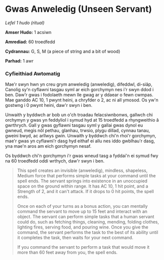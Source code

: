 # Gwas Anweledig (Unseen Servant)

*Lefel 1 hudo (ritual)*

**Amser Hudo:** 1 acsiwn

**Amrediad:** 60 troedfedd

**Cydrannau:** G, S, M (a piece of string and a bit of wood)

**Parhad:** 1 awr

### Cyfieithiad Awtomatig

Mae'r swyn hwn yn creu grym anweledig (anweledig), difeddwl, di-siâp, Canolig sy'n cyflawni tasgau syml ar eich gorchymyn nes i'r swyn ddod i ben. Daw'r gwas i fodolaeth mewn lle gwag ar y ddaear o fewn cwmpas. Mae ganddo AC 10, 1 pwynt heini, a chryfder o 2, ac ni all ymosod. Os yw'n gostwng i 0 pwynt heini, daw'r swyn i ben.

Unwaith y byddwch ar bob un o'ch troadau felacsiwnbonws, gallwch chi orchymyn y gwas yn feddyliol i symud hyd at 15 troedfedd a rhyngweithio â gwrthrych. Gall y gwas gyflawni tasgau syml y gallai gwas dynol eu gwneud, megis nôl pethau, glanhau, trwsio, plygu dillad, cynnau tanau, gweini bwyd, ac arllwys gwin. Unwaith y byddwch chi'n rhoi'r gorchymyn, mae'r gwas yn cyflawni'r dasg hyd eithaf ei allu nes iddo gwblhau'r dasg, yna mae'n aros am eich gorchymyn nesaf.

Os byddwch chi'n gorchymyn i'r gwas wneud tasg a fyddai'n ei symud fwy na 60 troedfedd oddi wrthych, daw'r swyn i ben.

>  This spell creates an invisible (anweledig), mindless, shapeless, Medium force that performs simple tasks at your command until the spell ends. The servant springs into existence in an unoccupied space on the ground within range. It has AC 10, 1 hit point, and a Strength of 2, and it can't attack. If it drops to 0 hit points, the spell ends.
>  
>  Once on each of your turns as a bonus action, you can mentally command the servant to move up to 15 feet and interact with an object. The servant can perform simple tasks that a human servant could do, such as fetching things, cleaning, mending, folding clothes, lighting fires, serving food, and pouring wine. Once you give the command, the servant performs the task to the best of its ability until it completes the task, then waits for your next command.
>  
>  If you command the servant to perform a task that would move it more than 60 feet away from you, the spell ends.